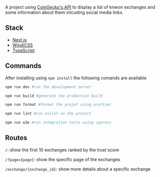 A project using [CoinGecko's API](https://www.coingecko.com/en/api) to display a list of knwon exchanges and some information about them inlcuding social media links.

## Stack
- [Next.js](https://nextjs.org)
- [WindiCSS](https://windicss.org)
- [TypeScript](https://www.typescriptlang.org)

## Commands

After installing using `npm install` the following comands are  available 

```bash
npm run dev #run the development server 
```

```bash
npm run build #generate the production build
```

```bash
npm run format #format the projet using prettier
```

```bash
npm run lint #run eslint on the project 
```

```bash
npm run e2e #run integration tests using cypress
```
## Routes

`/`: show the first 10 exchanges ranked by the trust score

`/?page={page}`: show the specific page of the exchanges

`/exchange/{exchange_id}`: show more details about a specific exchange 